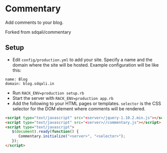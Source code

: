 # Commentary

Add comments to your blog.

Forked from sdqali/commentary

## Setup
* Edit `config/production.yml` to add your site. Specify a name and the domain where the site will be hosted. Example configuration will be like this:

```
name: Blog
domain: blog.sdqali.in
```

* Run `RACK_ENV=production setup.rb`
* Start the server with `RACK_ENV=production app.rb`
* Add the following to your HTML pages or templates. `selector` is the CSS selector for the DOM element where comments will be rendered.

```html
<script type="text/javascript" src="<server>/jquery-1.10.2.min.js"></script>
<script type="text/javascript" src="<server>//commentary.js"></script>
<script type="text/javascript">
   $(document).ready(function() {
      Commentary.initialize("<server>", "<selector>");
   });
</script>

```
